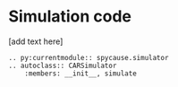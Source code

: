 # Simulation code

[add text here]

```{eval-rst}
.. py:currentmodule:: spycause.simulator
.. autoclass:: CARSimulator
    :members: __init__, simulate
```
